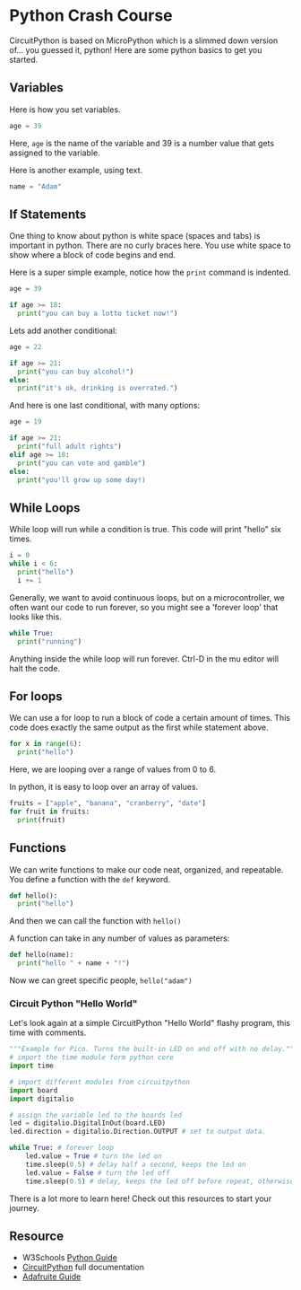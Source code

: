 # Python Crash Course
CircuitPython is based on MicroPython which is a slimmed down version of... you guessed it, python! Here are some python basics to get you started.

## Variables
Here is how you set variables. 

```python
age = 39
```

Here, `age` is the name of the variable and 39 is a number value that gets assigned to the variable. 

Here is another example, using text.
```python
name = "Adam"
``` 

## If Statements
One thing to know about python is white space (spaces and tabs) is important in python. There are no curly braces here. You use white space to show where a block of code begins and end.

Here is a super simple example, notice how the `print` command is indented.

```python
age = 39

if age >= 18:
  print("you can buy a lotto ticket now!")
```

Lets add another conditional:
```python
age = 22

if age >= 21:
  print("you can buy alcohol!")
else:
  print("it's ok, drinking is overrated.")
```

And here is one last conditional, with many options:
```python
age = 19

if age >= 21:
  print("full adult rights")
elif age >= 18:
  print("you can vote and gamble")
else:
  print("you'll grow up some day!)
```

## While Loops
While loop will run while a condition is true. This code will print "hello" six times.
```python
i = 0
while i < 6:
  print("hello")
  i += 1
```
 
Generally, we want to avoid continuous loops, but on a microcontroller, we often want our code to run forever, so you might see a 'forever loop' that looks like this.
```python
while True:
  print("running")
```
Anything inside the while loop will run forever. Ctrl-D in the mu editor will halt the code. 
 
## For loops
We can use a for loop to run a block of code a certain amount of times. This code does exactly the same output as the first while statement above.
```python
for x in range(6):
  print("hello")
```
Here, we are looping over a range of values from 0 to 6.

In python, it is easy to loop over an array of values.
```python
fruits = ["apple", "banana", "cranberry", "date"]
for fruit in fruits:
  print(fruit)
```

## Functions
We can write functions to make our code neat, organized, and repeatable. You define a function with the `def` keyword.
```python
def hello():
  print("hello")
```
And then we can call the function with `hello()`

A function can take in any number of values as parameters:
```python
def hello(name):
  print("hello " + name + "!")
```
Now we can greet specific people, `hello("adam")`
 
### Circuit Python "Hello World"
Let's look again at a simple CircuitPython "Hello World" flashy program, this time with comments.

```python
"""Example for Pico. Turns the built-in LED on and off with no delay."""
# import the time module form python core 
import time

# import different modules from circuitpython
import board
import digitalio

# assign the variable led to the boards led 
led = digitalio.DigitalInOut(board.LED) 
led.direction = digitalio.Direction.OUTPUT # set to output data.

while True: # forever loop
    led.value = True # turn the led on
    time.sleep(0.5) # delay half a second, keeps the led on
    led.value = False # turn the led off
    time.sleep(0.5) # delay, keeps the led off before repeat, otherwise it won't look like it ever turns off 
```

There is a lot more to learn here! Check out this resources to start your journey.

## Resource
- W3Schools [Python Guide](https://www.w3schools.com/python/default.asp)
- [CircuitPython](https://docs.circuitpython.org/en/latest/README.html) full documentation
- [Adafruite Guide](https://learn.adafruit.com/welcome-to-circuitpython/overview)

